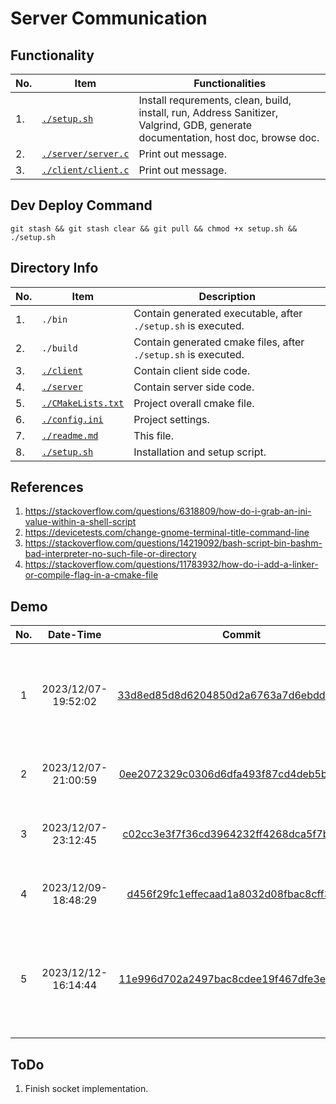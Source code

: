 # Server Communication

## Functionality

| No. | Item                                         | Functionalities                                                                                                                  |
| --- | -------------------------------------------- | -------------------------------------------------------------------------------------------------------------------------------- |
| 1.  | [```./setup.sh```](./setup.sh)               | Install requrements, clean, build, install, run, Address Sanitizer, Valgrind, GDB, generate documentation, host doc, browse doc. |
| 2.  | [```./server/server.c```](./server/server.c) | Print out message.                                                                                                               |
| 3.  | [```./client/client.c```](./client/client.c) | Print out message.                                                                                                               |

## Dev Deploy Command

```
git stash && git stash clear && git pull && chmod +x setup.sh && ./setup.sh
```

## Directory Info

| No. | Item                                       | Description                                                        |
| --- | ------------------------------------------ | ------------------------------------------------------------------ |
| 1.  | ```./bin```                                | Contain generated executable, after ```./setup.sh``` is executed.  |
| 2.  | ```./build```                              | Contain generated cmake files, after ```./setup.sh``` is executed. |
| 3.  | [```./client```](./client/)                | Contain client side code.                                          |
| 4.  | [```./server```](./server/)                | Contain server side code.                                          |
| 5.  | [```./CMakeLists.txt```](./CMakeLists.txt) | Project overall cmake file.                                        |
| 6.  | [```./config.ini```](./config.ini)         | Project settings.                                                  |
| 7.  | [```./readme.md```](./readme.md)           | This file.                                                         |
| 8.  | [```./setup.sh```](./setup.sh)             | Installation and setup script.                                     |

## References

1. <https://stackoverflow.com/questions/6318809/how-do-i-grab-an-ini-value-within-a-shell-script>
2. <https://devicetests.com/change-gnome-terminal-title-command-line>
3. <https://stackoverflow.com/questions/14219092/bash-script-bin-bashm-bad-interpreter-no-such-file-or-directory>
4. <https://stackoverflow.com/questions/11783932/how-do-i-add-a-linker-or-compile-flag-in-a-cmake-file>

## Demo

| No. |      Date-Time      |                                                                             Commit                                                                              | Detail                                                              |           Demo Video           |
| :-: | :-----------------: | :-------------------------------------------------------------------------------------------------------------------------------------------------------------: | ------------------------------------------------------------------- | :----------------------------: |
|  1  | 2023/12/07-19:52:02 | [33d8ed85d8d6204850d2a6763a7d6ebddee37fc3](https://github.com/CYCU-AIoT-System-Lab/TPM_Sharing_Scheme/tree/33d8ed85d8d6204850d2a6763a7d6ebddee37fc3/socket_com) | Script add func: install req, clean, build, install, run.           | <https://youtu.be/8Zay1Opzdgk> |
|  2  | 2023/12/07-21:00:59 | [0ee2072329c0306d6dfa493f87cd4deb5bc3e8c2](https://github.com/CYCU-AIoT-System-Lab/TPM_Sharing_Scheme/tree/0ee2072329c0306d6dfa493f87cd4deb5bc3e8c2/socket_com) | Script adjust launch order.                                         | <https://youtu.be/zTvb3QRjuMI> |
|  3  | 2023/12/07-23:12:45 | [c02cc3e3f7f36cd3964232ff4268dca5f7b374ed](https://github.com/CYCU-AIoT-System-Lab/TPM_Sharing_Scheme/tree/c02cc3e3f7f36cd3964232ff4268dca5f7b374ed/socket_com) | Script add func: doc, host, browse.                                 | <https://youtu.be/hjNEifu7EuQ> |
|  4  | 2023/12/09-18:48:29 | [d456f29fc1effecaad1a8032d08fbac8cff3d46d](https://github.com/CYCU-AIoT-System-Lab/TPM_Sharing_Scheme/tree/d456f29fc1effecaad1a8032d08fbac8cff3d46d/socket_com) | Script add func: mem leak check.                                    | <https://youtu.be/mfSQhBRE4bI> |
|  5  | 2023/12/12-16:14:44 | [11e996d702a2497bac8cdee19f467dfe3e3b5180](https://github.com/CYCU-AIoT-System-Lab/TPM_Sharing_Scheme/tree/11e996d702a2497bac8cdee19f467dfe3e3b5180/socket_com) | Script add func: options for program checking, ASAN, Valgrind, GDB. | <https://youtu.be/Vd62zc_kahs> |

## ToDo

1. Finish socket implementation.
